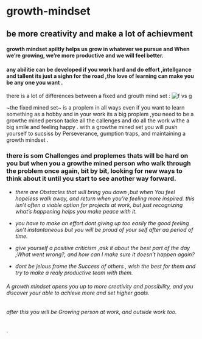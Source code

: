 # **growth-mindset**

## be more creativity and make a lot of achievment
#### **growth mindset** apiltly helps us grow in whatever we pursue and  When  we’re growing, we’re more productive and we will feel better.
#### any abilitie can be developed if you work hard and do effort ,intellgance and tallent its just a sighn for the road ,the love of learning can make you be any one you want .


there is a lot of differences  between a fixed and grouth mind set :
![f vs g](https://3kllhk1ibq34qk6sp3bhtox1-wpengine.netdna-ssl.com/wp-content/uploads/NewGrowthMindset2.png)


~the fixed mined set~ is a proplem in all ways even if you want to learn something as a hobby and in your work its a big proplem ,you need to be a growthe mined person tacke all the callenges and do all the work withe a big smile and feeling happy .
with a growthe mined set you will push yourself to sucsiss by Perseverance, gumption traps, and maintaining a growth mindset .

### there is som Challenges and proplemes thats will be hard on you but when you a growthe mined person who walk through the problem once again, bit by bit, looking for new ways to think about it until you start to see another way forward.

*  *there are  Obstacles that will bring you down ,but when You feel hopeless walk away, and return when you’re feeling more inspired. this isn’t often a viable option for projects at work, but just recognizing what’s happening helps you make peace with it.*

*   *you have to make an effort dont  giving up too easily  the good feeling isn’t instantaneous but you will be proud of your self after aa period of time.*   

*   *give yourself a positive criticism ,ask it about the best part of the day ;What went wrong?, and how can I make sure it doesn’t happen again?*   

*  *dont be jelous frome the Success of others , wish the best for them and try to make a realy productive team with them.*   

###### A growth mindset opens you up to more creativity and possibility, and you discover your able to achieve more and set higher goals.  
###### after this you will be Growing  person at work, and outside work too.
.


